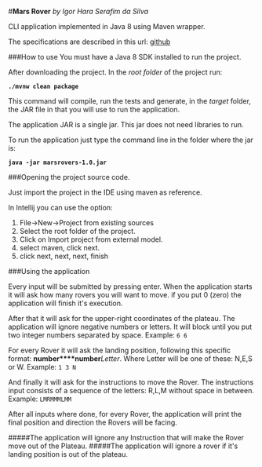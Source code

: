 #**Mars Rover** 
_by Igor Hara Serafim da Silva_

CLI application implemented in Java 8 using Maven wrapper.

The specifications are described in this url: [github](https://github.com/abdulg/Mars-Rover)

###How to use
You must have a Java 8 SDK installed to run the project.

After downloading the project. In the _root folder_ of the project run:

**`./mvnw clean package`**

This command will compile, run the tests and generate, in the _target_ folder, the JAR file in that you will use to run 
the 
application.

The application JAR is a single jar. This jar does not need libraries to run.

To run the application just type the command line in the folder where the jar is:

**`java -jar marsrovers-1.0.jar`**



###Opening the project source code.

Just import the project in the IDE using maven as reference.

In Intellij you can use the option:
1. File->New->Project from existing sources
2. Select the root folder of the project.
3. Click on Import project from external model.
4. select maven, click next.
5. click next, next, next, finish


###Using the application

Every input will be submitted by pressing enter.
When the application starts it will ask how many rovers you will want to move. if you put 0 (zero) the application 
will finish it's execution.

After that it will ask for the  upper-right coordinates of the plateau. The application will ignore negative numbers 
or letters. It will block until you put two integer numbers separated by space.
Example: `6 6`

For every Rover it will ask the landing position, following this specific format: **number****number**_Letter_.
Where Letter will be one of these: N,E,S or W.
Example: `1 3 N`

And finally it will ask for the instructions to move the Rover. The instructions input consists of a sequence of the 
letters: R,L,M without space in between.
Example: `LMRMMMLMM`

After all inputs where done, for every Rover, the application will print the final position and direction the Rovers 
will be facing.

#####The application will ignore any Instruction that will make the Rover move out of the Plateau.
#####The application will ignore a rover if it's landing position is out of the plateau.
